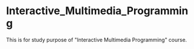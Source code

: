 # Interactive_Multimedia_Programming
This is for study purpose of "Interactive Multimedia Programming" course.
